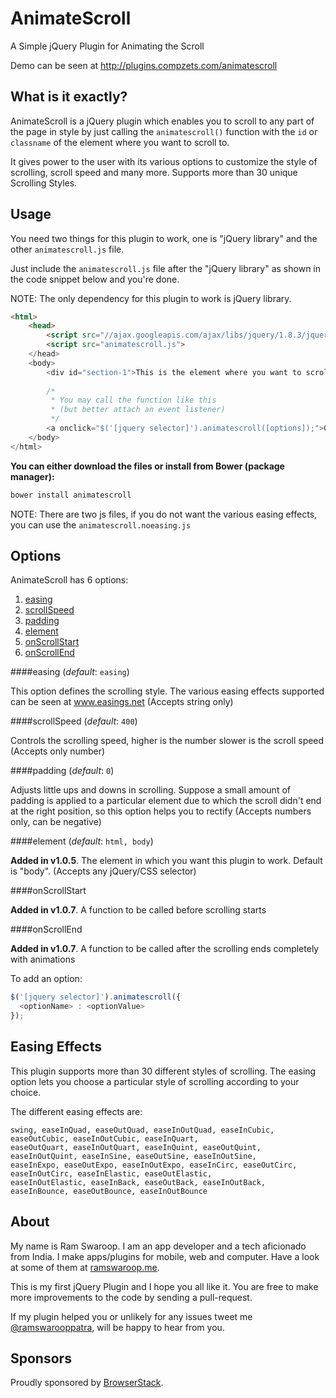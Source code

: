 AnimateScroll
=============

A Simple jQuery Plugin for Animating the Scroll

Demo can be seen at http://plugins.compzets.com/animatescroll


What is it exactly?
-------------------

AnimateScroll is a jQuery plugin which enables you to scroll to any part of the page in style by just calling the `animatescroll()` function with the `id` or `classname` of the element where you want to scroll to.

It gives power to the user with its various options to customize the style of scrolling, scroll speed and many more. Supports more than 30 unique Scrolling Styles.

Usage
------

You need two things for this plugin to work, one is "jQuery library" and the other `animatescroll.js` file.

Just include the `animatescroll.js` file after the "jQuery library" as shown in the code snippet below and you're done.

NOTE: The only dependency for this plugin to work is jQuery library.

```html
<html>
    <head>
        <script src="//ajax.googleapis.com/ajax/libs/jquery/1.8.3/jquery.min.js"></script>
        <script src="animatescroll.js">
    </head>
    <body>
        <div id="section-1">This is the element where you want to scroll to<div>
        
        /*
         * You may call the function like this
         * (but better attach an event listener)
         */
        <a onclick="$('[jquery selector]').animatescroll([options]);">Go to Element</a>
    </body>
</html>
```

**You can either download the files or install from Bower (package manager):**
```javascript
bower install animatescroll
```
NOTE: There are two js files, if you do not want the various easing effects, you can use the `animatescroll.noeasing.js`

Options
-------

AnimateScroll has 6 options:

1. [easing](#easing)
2. [scrollSpeed](#scrollSpeed)
3. [padding](#padding)
4. [element](#element)
5. [onScrollStart](#onScrollStart)
6. [onScrollEnd](#onScrollEnd)

####easing (*default*: ```easing```)

This option defines the scrolling style. The various easing effects supported can be seen at www.easings.net (Accepts string only)

####scrollSpeed (*default*: ```400```)

Controls the scrolling speed, higher is the number slower is the scroll speed (Accepts only number)

####padding (*default*: ```0```)

Adjusts little ups and downs in scrolling. Suppose a small amount of padding is applied to a particular element due to which the scroll didn't end at the right position, so this option helps you to rectify (Accepts numbers only, can be negative)

####element (*default*: ```html, body```)

**Added in v1.0.5**.
The element in which you want this plugin to work. Default is "body". (Accepts any jQuery/CSS selector)

####onScrollStart

**Added in v1.0.7**.
A function to be called before scrolling starts

####onScrollEnd

**Added in v1.0.7**.
A function to be called after the scrolling ends completely with animations

To add an option:

```javascript
$('[jquery selector]').animatescroll({
  <optionName> : <optionValue>
});
```

Easing Effects
--------------

This plugin supports more than 30 different styles of scrolling. The easing option lets you choose a particular style of scrolling according to your choice.

The different easing effects are:

<pre>
<code>swing, easeInQuad, easeOutQuad, easeInOutQuad, easeInCubic, easeOutCubic, easeInOutCubic, easeInQuart,
easeOutQuart, easeInOutQuart, easeInQuint, easeOutQuint, easeInOutQuint, easeInSine, easeOutSine, easeInOutSine,
easeInExpo, easeOutExpo, easeInOutExpo, easeInCirc, easeOutCirc, easeInOutCirc, easeInElastic, easeOutElastic,
easeInOutElastic, easeInBack, easeOutBack, easeInOutBack, easeInBounce, easeOutBounce, easeInOutBounce</code>
</pre>

About
-----

My name is Ram Swaroop. I am an app developer and a tech aficionado from India. I make apps/plugins for mobile, web and computer. Have a look at some of them at [ramswaroop.me](http://www.ramswaroop.me).

This is my first jQuery Plugin and I hope you all like it. You are free to make more improvements to the code by sending a pull-request.

If my plugin helped you or unlikely for any issues tweet me [@ramswarooppatra](https://twitter.com/ramswarooppatra), will be happy to hear from you.

Sponsors
--------

Proudly sponsored by [BrowserStack](https://www.browserstack.com).
